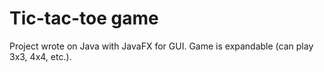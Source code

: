 # Tic-tac-toe game
Project wrote on Java with JavaFX for GUI. Game is expandable (can play 3x3, 4x4, etc.).